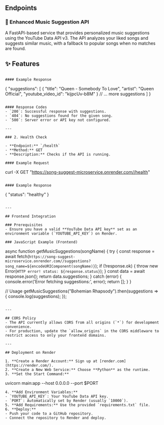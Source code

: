 

## Endpoints

### 🎵 Enhanced Music Suggestion API

A FastAPI-based service that provides personalized music suggestions using the YouTube Data API v3. The API analyzes your liked songs and suggests similar music, with a fallback to popular songs when no matches are found.

## ✨ Features
```

#### Example Response
```
{
  "suggestions": [
    {
      "title": "Queen - Somebody To Love",
      "artist": "Queen Official",
      "youtube_video_id": "kijpcUv-b8M"
    }
    // ... more suggestions
  ]
}
```

#### Response Codes
- `200`: Successful response with suggestions.
- `404`: No suggestions found for the given song.
- `500`: Server error or API key not configured.

---

### 2. Health Check

- **Endpoint:** `/health`
- **Method:** GET
- **Description:** Checks if the API is running.

#### Example Request
```
curl -X GET "https://song-suggest-microservice.onrender.com//health"
```

#### Example Response
```
{
  "status": "healthy"
}
```

---

## Frontend Integration

### Prerequisites
- Ensure you have a valid **YouTube Data API key** set as an environment variable (`YOUTUBE_API_KEY`) on Render.

### JavaScript Example (Frontend)
```
async function getMusicSuggestions(songName) {
  try {
    const response = await fetch(`https://song-suggest-microservice.onrender.com//suggestions?song_name=${encodeURIComponent(songName)}`);
    if (!response.ok) {
      throw new Error(`HTTP error! status: ${response.status}`);
    }
    const data = await response.json();
    return data.suggestions;
  } catch (error) {
    console.error('Error fetching suggestions:', error);
    return [];
  }
}

// Usage
getMusicSuggestions("Bohemian Rhapsody").then(suggestions => {
  console.log(suggestions);
});
```

---

## CORS Policy
- The API currently allows CORS from all origins (`*`) for development convenience.
- For production, update the `allow_origins` in the CORS middleware to restrict access to only your frontend domains.

---

## Deployment on Render

1. **Create a Render Account:** Sign up at [render.com](https://render.com/).
2. **Create a New Web Service:** Choose **Python** as the runtime.
3. **Set the Start Command:**
   ```
   uvicorn main:app --host 0.0.0.0 --port $PORT
   ```
4. **Add Environment Variables:**
   - `YOUTUBE_API_KEY`: Your YouTube Data API key.
   - `PORT`: Automatically set by Render (usually `10000`).
5. **Add Requirements:** Use the provided `requirements.txt` file.
6. **Deploy:**
   - Push your code to a GitHub repository.
   - Connect the repository to Render and deploy.


